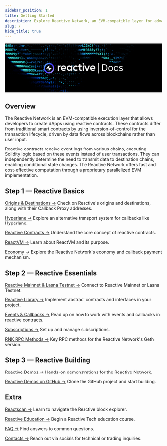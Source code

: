 ```yaml
---
sidebar_position: 1
title: Getting Started
description: Explore Reactive Network, an EVM-compatible layer for advanced dApps. Learn about Reactive Smart Contracts that use data flows from multiple blockchains. Get started with setup, development and testing, and our unique architecture.
slug: /
hide_title: true
---
```


![Reactive Network Docs Image](./img/reactive-docs.jpg)

## Overview

The Reactive Network is an EVM-compatible execution layer that allows developers to create dApps using reactive contracts. These contracts differ from traditional smart contracts by using inversion-of-control for the transaction lifecycle, driven by data flows across blockchains rather than user input.

Reactive contracts receive event logs from various chains, executing Solidity logic based on these events instead of user transactions. They can independently determine the need to transmit data to destination chains, enabling conditional state changes. The Reactive Network offers fast and cost-effective computation through a proprietary parallelized EVM implementation.

## Step 1 — Reactive Basics

[Origins & Destinations →](./origins-and-destinations.mdx) Check on Reactive's origins and destinations, along with their Callback Proxy addresses.

[Hyperlane →](./hyperlane.mdx) Explore an alternative transport system for callbacks like Hyperlane.

[Reactive Contracts →](./reactive-smart-contracts.md) Understand the core concept of reactive contracts.

[ReactVM →](./reactvm.md) Learn about ReactVM and its purpose.

[Economy →](./economy) Explore the Reactive Network's economy and callback payment mechanism.

## Step 2 — Reactive Essentials

[Reactive Mainnet & Lasna Testnet →](./reactive-mainnet.mdx) Connect to Reactive Mainnet or Lasna Testnet.

[Reactive Library →](./reactive-lib.mdx) Implement abstract contracts and interfaces in your project.

[Events & Callbacks →](./events-and-callbacks.md) Read up on how to work with events and callbacks in reactive contracts. 

[Subscriptions →](./subscriptions.md) Set up and manage subscriptions.

[RNK RPC Methods →](./rnk-rpc-methods.md) Key RPC methods for the Reactive Network's Geth version.

## Step 3 — Reactive Building

[Reactive Demos →](./demos.md) Hands-on demonstrations for the Reactive Network. 

[Reactive Demos on GitHub →](https://github.com/Reactive-Network/reactive-smart-contract-demos) Clone the GitHub project and start building.

## Extra

[Reactscan →](./reactscan.md) Learn to navigate the Reactive block explorer.

[Reactive Education →](../education/introduction/index.md) Begin a Reactive Tech education course.

[FAQ →](./faq.md) Find answers to common questions.

[Contacts →](../contacts/index.md) Reach out via socials for technical or trading inquiries.

